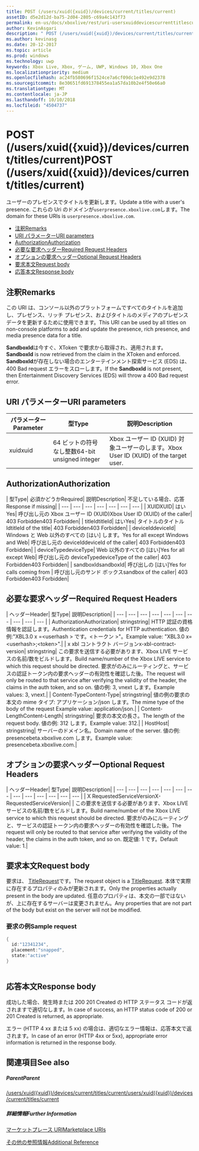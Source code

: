 ```yaml
---
title: POST (/users/xuid({xuid})/devices/current/titles/current)
assetID: d5e2d12d-ba75-2d04-2805-c69a4c143f73
permalink: en-us/docs/xboxlive/rest/uri-usersxuiddevicescurrenttitlescurrentpost.html
author: KevinAsgari
description: " POST (/users/xuid({xuid})/devices/current/titles/current)"
ms.author: kevinasg
ms.date: 20-12-2017
ms.topic: article
ms.prod: windows
ms.technology: uwp
keywords: Xbox Live, Xbox, ゲーム, UWP, Windows 10, Xbox One
ms.localizationpriority: medium
ms.openlocfilehash: ac24fb580696f1524ce7a6cf09dc1e492e9d2378
ms.sourcegitcommit: 8e30651fd691378455ea1a57da10b2e4f50e66a0
ms.translationtype: MT
ms.contentlocale: ja-JP
ms.lasthandoff: 10/10/2018
ms.locfileid: "4504737"
---
```

# <a name="post-usersxuidxuiddevicescurrenttitlescurrent"></a><span data-ttu-id="4bc62-104">POST (/users/xuid({xuid})/devices/current/titles/current)</span><span class="sxs-lookup"><span data-stu-id="4bc62-104">POST (/users/xuid({xuid})/devices/current/titles/current)</span></span>
<span data-ttu-id="4bc62-105">ユーザーのプレゼンスでタイトルを更新します。</span><span class="sxs-lookup"><span data-stu-id="4bc62-105">Update a title with a user's presence.</span></span> <span data-ttu-id="4bc62-106">これらの Uri のドメインが`userpresence.xboxlive.com`します。</span><span class="sxs-lookup"><span data-stu-id="4bc62-106">The domain for these URIs is `userpresence.xboxlive.com`.</span></span>
 
  * [<span data-ttu-id="4bc62-107">注釈</span><span class="sxs-lookup"><span data-stu-id="4bc62-107">Remarks</span></span>](#ID4EV)
  * [<span data-ttu-id="4bc62-108">URI パラメーター</span><span class="sxs-lookup"><span data-stu-id="4bc62-108">URI parameters</span></span>](#ID4EEB)
  * [<span data-ttu-id="4bc62-109">Authorization</span><span class="sxs-lookup"><span data-stu-id="4bc62-109">Authorization</span></span>](#ID4EPB)
  * [<span data-ttu-id="4bc62-110">必要な要求ヘッダー</span><span class="sxs-lookup"><span data-stu-id="4bc62-110">Required Request Headers</span></span>](#ID4ENE)
  * [<span data-ttu-id="4bc62-111">オプションの要求ヘッダー</span><span class="sxs-lookup"><span data-stu-id="4bc62-111">Optional Request Headers</span></span>](#ID4ERG)
  * [<span data-ttu-id="4bc62-112">要求本文</span><span class="sxs-lookup"><span data-stu-id="4bc62-112">Request body</span></span>](#ID4ERH)
  * [<span data-ttu-id="4bc62-113">応答本文</span><span class="sxs-lookup"><span data-stu-id="4bc62-113">Response body</span></span>](#ID4EKAAC)
 
<a id="ID4EV"></a>

 
## <a name="remarks"></a><span data-ttu-id="4bc62-114">注釈</span><span class="sxs-lookup"><span data-stu-id="4bc62-114">Remarks</span></span>
 
<span data-ttu-id="4bc62-115">この URI は、コンソール以外のプラットフォームですべてのタイトルを追加し、プレゼンス、リッチ プレゼンス、およびタイトルのメディアのプレゼンス データを更新するために使用できます。</span><span class="sxs-lookup"><span data-stu-id="4bc62-115">This URI can be used by all titles on non-console platforms to add and update the presence, rich presence, and media presence data for a title.</span></span>
 
<span data-ttu-id="4bc62-116">**SandboxId**は今すぐ、XToken で要求から取得され、適用されます。</span><span class="sxs-lookup"><span data-stu-id="4bc62-116">**SandboxId** is now retrieved from the claim in the XToken and enforced.</span></span> <span data-ttu-id="4bc62-117">**SandboxId**が存在しない場合のエンターテインメント探索サービス (EDS) は、400 Bad request エラーをスローします。</span><span class="sxs-lookup"><span data-stu-id="4bc62-117">If the **SandboxId** is not present, then Entertainment Discovery Services (EDS) will throw a 400 Bad request error.</span></span>
  
<a id="ID4EEB"></a>

 
## <a name="uri-parameters"></a><span data-ttu-id="4bc62-118">URI パラメーター</span><span class="sxs-lookup"><span data-stu-id="4bc62-118">URI parameters</span></span>
 
| <span data-ttu-id="4bc62-119">パラメーター</span><span class="sxs-lookup"><span data-stu-id="4bc62-119">Parameter</span></span>| <span data-ttu-id="4bc62-120">型</span><span class="sxs-lookup"><span data-stu-id="4bc62-120">Type</span></span>| <span data-ttu-id="4bc62-121">説明</span><span class="sxs-lookup"><span data-stu-id="4bc62-121">Description</span></span>| 
| --- | --- | --- | 
| <span data-ttu-id="4bc62-122">xuid</span><span class="sxs-lookup"><span data-stu-id="4bc62-122">xuid</span></span>| <span data-ttu-id="4bc62-123">64 ビットの符号なし整数</span><span class="sxs-lookup"><span data-stu-id="4bc62-123">64-bit unsigned integer</span></span>| <span data-ttu-id="4bc62-124">Xbox ユーザー ID (XUID) 対象ユーザーのします。</span><span class="sxs-lookup"><span data-stu-id="4bc62-124">Xbox User ID (XUID) of the target user.</span></span>| 
  
<a id="ID4EPB"></a>

 
## <a name="authorization"></a><span data-ttu-id="4bc62-125">Authorization</span><span class="sxs-lookup"><span data-stu-id="4bc62-125">Authorization</span></span>
 
| <span data-ttu-id="4bc62-126">型</span><span class="sxs-lookup"><span data-stu-id="4bc62-126">Type</span></span>| <span data-ttu-id="4bc62-127">必須かどうか</span><span class="sxs-lookup"><span data-stu-id="4bc62-127">Required</span></span>| <span data-ttu-id="4bc62-128">説明</span><span class="sxs-lookup"><span data-stu-id="4bc62-128">Description</span></span>| <span data-ttu-id="4bc62-129">不足している場合、応答</span><span class="sxs-lookup"><span data-stu-id="4bc62-129">Response if missing</span></span>| 
| --- | --- | --- | --- | --- | --- | --- | 
| <span data-ttu-id="4bc62-130">XUID</span><span class="sxs-lookup"><span data-stu-id="4bc62-130">XUID</span></span>| <span data-ttu-id="4bc62-131">はい</span><span class="sxs-lookup"><span data-stu-id="4bc62-131">Yes</span></span>| <span data-ttu-id="4bc62-132">呼び出し元の Xbox ユーザー ID (XUID)</span><span class="sxs-lookup"><span data-stu-id="4bc62-132">Xbox User ID (XUID) of the caller</span></span>| <span data-ttu-id="4bc62-133">403 Forbidden</span><span class="sxs-lookup"><span data-stu-id="4bc62-133">403 Forbidden</span></span>| 
| <span data-ttu-id="4bc62-134">titleId</span><span class="sxs-lookup"><span data-stu-id="4bc62-134">titleId</span></span>| <span data-ttu-id="4bc62-135">はい</span><span class="sxs-lookup"><span data-stu-id="4bc62-135">Yes</span></span>| <span data-ttu-id="4bc62-136">タイトルのタイトル Id</span><span class="sxs-lookup"><span data-stu-id="4bc62-136">titleId of the title</span></span>| <span data-ttu-id="4bc62-137">403 Forbidden</span><span class="sxs-lookup"><span data-stu-id="4bc62-137">403 Forbidden</span></span>| 
| <span data-ttu-id="4bc62-138">deviceId</span><span class="sxs-lookup"><span data-stu-id="4bc62-138">deviceId</span></span>| <span data-ttu-id="4bc62-139">Windows と Web 以外のすべての [はい] します。</span><span class="sxs-lookup"><span data-stu-id="4bc62-139">Yes for all except Windows and Web</span></span>| <span data-ttu-id="4bc62-140">呼び出し元の deviceId</span><span class="sxs-lookup"><span data-stu-id="4bc62-140">deviceId of the caller</span></span>| <span data-ttu-id="4bc62-141">403 Forbidden</span><span class="sxs-lookup"><span data-stu-id="4bc62-141">403 Forbidden</span></span>| 
| <span data-ttu-id="4bc62-142">deviceType</span><span class="sxs-lookup"><span data-stu-id="4bc62-142">deviceType</span></span>| <span data-ttu-id="4bc62-143">Web 以外のすべての [はい]</span><span class="sxs-lookup"><span data-stu-id="4bc62-143">Yes for all except Web</span></span>| <span data-ttu-id="4bc62-144">呼び出し元の deviceType</span><span class="sxs-lookup"><span data-stu-id="4bc62-144">deviceType of the caller</span></span>| <span data-ttu-id="4bc62-145">403 Forbidden</span><span class="sxs-lookup"><span data-stu-id="4bc62-145">403 Forbidden</span></span>| 
| <span data-ttu-id="4bc62-146">sandboxId</span><span class="sxs-lookup"><span data-stu-id="4bc62-146">sandboxId</span></span>| <span data-ttu-id="4bc62-147">呼び出しの [はい]</span><span class="sxs-lookup"><span data-stu-id="4bc62-147">Yes for calls coming from</span></span> | <span data-ttu-id="4bc62-148">呼び出し元のサンド ボックス</span><span class="sxs-lookup"><span data-stu-id="4bc62-148">sandbox of the caller</span></span>| <span data-ttu-id="4bc62-149">403 Forbidden</span><span class="sxs-lookup"><span data-stu-id="4bc62-149">403 Forbidden</span></span>| 
  
<a id="ID4ENE"></a>

 
## <a name="required-request-headers"></a><span data-ttu-id="4bc62-150">必要な要求ヘッダー</span><span class="sxs-lookup"><span data-stu-id="4bc62-150">Required Request Headers</span></span>
 
| <span data-ttu-id="4bc62-151">ヘッダー</span><span class="sxs-lookup"><span data-stu-id="4bc62-151">Header</span></span>| <span data-ttu-id="4bc62-152">型</span><span class="sxs-lookup"><span data-stu-id="4bc62-152">Type</span></span>| <span data-ttu-id="4bc62-153">説明</span><span class="sxs-lookup"><span data-stu-id="4bc62-153">Description</span></span>| 
| --- | --- | --- | --- | --- | --- | --- | --- | --- | --- | 
| <span data-ttu-id="4bc62-154">Authorization</span><span class="sxs-lookup"><span data-stu-id="4bc62-154">Authorization</span></span>| <span data-ttu-id="4bc62-155">string</span><span class="sxs-lookup"><span data-stu-id="4bc62-155">string</span></span>| <span data-ttu-id="4bc62-156">HTTP 認証の資格情報を認証します。</span><span class="sxs-lookup"><span data-stu-id="4bc62-156">Authentication credentials for HTTP authentication.</span></span> <span data-ttu-id="4bc62-157">値の例:"XBL3.0 x =&lt;userhash > です。&lt;トークン >"。</span><span class="sxs-lookup"><span data-stu-id="4bc62-157">Example value: "XBL3.0 x=&lt;userhash>;&lt;token>".</span></span>| 
| <span data-ttu-id="4bc62-158">x xbl コントラクト バージョン</span><span class="sxs-lookup"><span data-stu-id="4bc62-158">x-xbl-contract-version</span></span>| <span data-ttu-id="4bc62-159">string</span><span class="sxs-lookup"><span data-stu-id="4bc62-159">string</span></span>| <span data-ttu-id="4bc62-160">この要求を送信する必要があります、Xbox LIVE サービスの名前/数をビルドします。</span><span class="sxs-lookup"><span data-stu-id="4bc62-160">Build name/number of the Xbox LIVE service to which this request should be directed.</span></span> <span data-ttu-id="4bc62-161">要求がのみにルーティングと、サービスの認証トークン内の要求ヘッダーの有効性を確認した後。</span><span class="sxs-lookup"><span data-stu-id="4bc62-161">The request will only be routed to that service after verifying the validity of the header, the claims in the auth token, and so on.</span></span> <span data-ttu-id="4bc62-162">値の例: 3, vnext します。</span><span class="sxs-lookup"><span data-stu-id="4bc62-162">Example values: 3, vnext.</span></span>| 
| <span data-ttu-id="4bc62-163">Content-Type</span><span class="sxs-lookup"><span data-stu-id="4bc62-163">Content-Type</span></span>| <span data-ttu-id="4bc62-164">string</span><span class="sxs-lookup"><span data-stu-id="4bc62-164">string</span></span>| <span data-ttu-id="4bc62-165">値の例の要求の本文の mime タイプ: アプリケーション/json します。</span><span class="sxs-lookup"><span data-stu-id="4bc62-165">The mime type of the body of the request Example value: application/json.</span></span>| 
| <span data-ttu-id="4bc62-166">Content-Length</span><span class="sxs-lookup"><span data-stu-id="4bc62-166">Content-Length</span></span>| <span data-ttu-id="4bc62-167">string</span><span class="sxs-lookup"><span data-stu-id="4bc62-167">string</span></span>| <span data-ttu-id="4bc62-168">要求の本文の長さ。</span><span class="sxs-lookup"><span data-stu-id="4bc62-168">The length of the request body.</span></span> <span data-ttu-id="4bc62-169">値の例: 312 します。</span><span class="sxs-lookup"><span data-stu-id="4bc62-169">Example value: 312.</span></span>| 
| <span data-ttu-id="4bc62-170">Host</span><span class="sxs-lookup"><span data-stu-id="4bc62-170">Host</span></span>| <span data-ttu-id="4bc62-171">string</span><span class="sxs-lookup"><span data-stu-id="4bc62-171">string</span></span>| <span data-ttu-id="4bc62-172">サーバーのドメイン名。</span><span class="sxs-lookup"><span data-stu-id="4bc62-172">Domain name of the server.</span></span> <span data-ttu-id="4bc62-173">値の例: presencebeta.xboxlive.com します。</span><span class="sxs-lookup"><span data-stu-id="4bc62-173">Example value: presencebeta.xboxlive.com.</span></span>| 
  
<a id="ID4ERG"></a>

 
## <a name="optional-request-headers"></a><span data-ttu-id="4bc62-174">オプションの要求ヘッダー</span><span class="sxs-lookup"><span data-stu-id="4bc62-174">Optional Request Headers</span></span>
 
| <span data-ttu-id="4bc62-175">ヘッダー</span><span class="sxs-lookup"><span data-stu-id="4bc62-175">Header</span></span>| <span data-ttu-id="4bc62-176">型</span><span class="sxs-lookup"><span data-stu-id="4bc62-176">Type</span></span>| <span data-ttu-id="4bc62-177">説明</span><span class="sxs-lookup"><span data-stu-id="4bc62-177">Description</span></span>| 
| --- | --- | --- | --- | --- | --- | --- | --- | --- | --- | --- | --- | --- | 
| <span data-ttu-id="4bc62-178">X RequestedServiceVersion</span><span class="sxs-lookup"><span data-stu-id="4bc62-178">X-RequestedServiceVersion</span></span>|  | <span data-ttu-id="4bc62-179">この要求を送信する必要があります、Xbox LIVE サービスの名前/数をビルドします。</span><span class="sxs-lookup"><span data-stu-id="4bc62-179">Build name/number of the Xbox LIVE service to which this request should be directed.</span></span> <span data-ttu-id="4bc62-180">要求がのみにルーティングと、サービスの認証トークン内の要求ヘッダーの有効性を確認した後。</span><span class="sxs-lookup"><span data-stu-id="4bc62-180">The request will only be routed to that service after verifying the validity of the header, the claims in the auth token, and so on.</span></span> <span data-ttu-id="4bc62-181">既定値: 1 です。</span><span class="sxs-lookup"><span data-stu-id="4bc62-181">Default value: 1.</span></span>| 
  
<a id="ID4ERH"></a>

 
## <a name="request-body"></a><span data-ttu-id="4bc62-182">要求本文</span><span class="sxs-lookup"><span data-stu-id="4bc62-182">Request body</span></span>
 
<span data-ttu-id="4bc62-183">要求は、 [TitleRequest](../../json/json-titlerequest.md)です。</span><span class="sxs-lookup"><span data-stu-id="4bc62-183">The request object is a [TitleRequest](../../json/json-titlerequest.md).</span></span> <span data-ttu-id="4bc62-184">本体で実際に存在するプロパティのみが更新されます。</span><span class="sxs-lookup"><span data-stu-id="4bc62-184">Only the properties actually present in the body are updated.</span></span> <span data-ttu-id="4bc62-185">任意のプロパティは、本文の一部ではないが、上に存在するサーバーは変更されません。</span><span class="sxs-lookup"><span data-stu-id="4bc62-185">Any properties that are not part of the body but exist on the server will not be modified.</span></span>
 
<a id="ID4EAAAC"></a>

 
### <a name="sample-request"></a><span data-ttu-id="4bc62-186">要求の例</span><span class="sxs-lookup"><span data-stu-id="4bc62-186">Sample request</span></span>
 

```cpp
{
  id:"12341234",
  placement:"snapped",
  state:"active"
}
      
```

   
<a id="ID4EKAAC"></a>

 
## <a name="response-body"></a><span data-ttu-id="4bc62-187">応答本文</span><span class="sxs-lookup"><span data-stu-id="4bc62-187">Response body</span></span>
 
<span data-ttu-id="4bc62-188">成功した場合、発生時または 200 201 Created の HTTP ステータス コードが返されますで適切なします。</span><span class="sxs-lookup"><span data-stu-id="4bc62-188">In case of success, an HTTP status code of 200 or 201 Created is returned, as appropriate.</span></span>
 
<span data-ttu-id="4bc62-189">エラー (HTTP 4 xx または 5 xx) の場合は、適切なエラー情報は、応答本文で返されます。</span><span class="sxs-lookup"><span data-stu-id="4bc62-189">In case of an error (HTTP 4xx or 5xx), appropriate error information is returned in the response body.</span></span>
  
<a id="ID4EVAAC"></a>

 
## <a name="see-also"></a><span data-ttu-id="4bc62-190">関連項目</span><span class="sxs-lookup"><span data-stu-id="4bc62-190">See also</span></span>
 
<a id="ID4EXAAC"></a>

 
##### <a name="parent"></a><span data-ttu-id="4bc62-191">Parent</span><span class="sxs-lookup"><span data-stu-id="4bc62-191">Parent</span></span> 

[<span data-ttu-id="4bc62-192">/users/xuid({xuid})/devices/current/titles/current</span><span class="sxs-lookup"><span data-stu-id="4bc62-192">/users/xuid({xuid})/devices/current/titles/current</span></span>](uri-usersxuiddevicescurrenttitlescurrent.md)

  
<a id="ID4EBBAC"></a>

 
##### <a name="further-information"></a><span data-ttu-id="4bc62-193">詳細情報</span><span class="sxs-lookup"><span data-stu-id="4bc62-193">Further Information</span></span> 

[<span data-ttu-id="4bc62-194">マーケットプレース URI</span><span class="sxs-lookup"><span data-stu-id="4bc62-194">Marketplace URIs</span></span>](../marketplace/atoc-reference-marketplace.md)

 [<span data-ttu-id="4bc62-195">その他の参照情報</span><span class="sxs-lookup"><span data-stu-id="4bc62-195">Additional Reference</span></span>](../../additional/atoc-xboxlivews-reference-additional.md)

   
